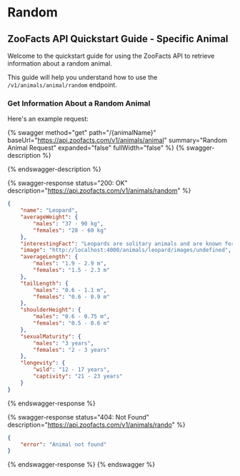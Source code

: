 # Random

## ZooFacts API Quickstart Guide - Specific Animal

Welcome to the quickstart guide for using the ZooFacts API to retrieve information about a random animal.&#x20;

This guide will help you understand how to use the `/v1/animals/animal/random` endpoint.

### Get Information About a Random Animal



Here's an example request:

{% swagger method="get" path="/{animalName}" baseUrl="https://api.zoofacts.com/v1/animals/animal" summary="Random Animal Request" expanded="false" fullWidth="false" %}
{% swagger-description %}

{% endswagger-description %}

{% swagger-response status="200: OK" description="https://api.zoofacts.com/v1/animals/random" %}
```json
{
    "name": "Leopard",
    "averageWeight": {
        "males": "37 - 90 kg",
        "females": "28 - 60 kg"
    },
    "interestingFact": "Leopards are solitary animals and are known for their elusive nature.",
    "image": "http://localhost:4000/animals/leopard/images/undefined",
    "averageLength": {
        "males": "1.9 - 2.9 m",
        "females": "1.5 - 2.3 m"
    },
    "tailLength": {
        "males": "0.6 - 1.1 m",
        "females": "0.6 - 0.9 m"
    },
    "shoulderHeight": {
        "males": "0.6 - 0.75 m",
        "females": "0.5 - 0.6 m"
    },
    "sexualMaturity": {
        "males": "3 years",
        "females": "2 - 3 years"
    },
    "longevity": {
        "wild": "12 - 17 years",
        "captivity": "21 - 23 years"
    }
}
```
{% endswagger-response %}

{% swagger-response status="404: Not Found" description="https://api.zoofacts.com/v1/animals/rando" %}
```json
{
    "error": "Animal not found"
}
```
{% endswagger-response %}
{% endswagger %}
